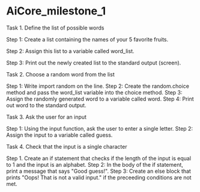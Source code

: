 # AiCore_milestone_1

Task 1. Define the list of possible words

Step 1: Create a list containing the names of your 5 favorite fruits.

Step 2: Assign this list to a variable called word_list.

Step 3: Print out the newly created list to the standard output (screen).

Task 2. Choose a random word from the list

Step 1: Write import random on the line.
Step 2: Create the random.choice method and pass the word_list variable into the choice method.
Step 3: Assign the randomly generated word to a variable called word.
Step 4: Print out word to the standard output.

Task 3. Ask the user for an input

Step 1: Using the input function, ask the user to enter a single letter.
Step 2: Assign the input to a variable called guess.

Task 4. Check that the input is a single character

Step 1. Create an if statement that checks if the length of the input is equal to 1 and the input is an alphabet.
Step 2: In the body of the if statement, print a message that says "Good guess!".
Step 3: Create an else block that prints "Oops! That is not a valid input." if the preceeding conditions are not met.
